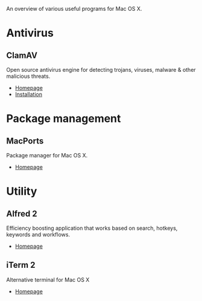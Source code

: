 An overview of various useful programs for Mac OS X.

# Antivirus
## ClamAV
Open source antivirus engine for detecting trojans, viruses, malware & other malicious threats.
* [Homepage](http://www.clamav.net/)
* [Installation](http://wiki.stocksy.co.uk/wiki/Virus_scanning/) 

# Package management
## MacPorts
Package manager for Mac OS X.
* [Homepage](https://www.macports.org/)

# Utility
## Alfred 2
Efficiency boosting application that works based on search, hotkeys, keywords and workflows.
* [Homepage](https://www.alfredapp.com/)
## iTerm 2
Alternative terminal for Mac OS X
* [Homepage](https://www.iterm2.com/)
